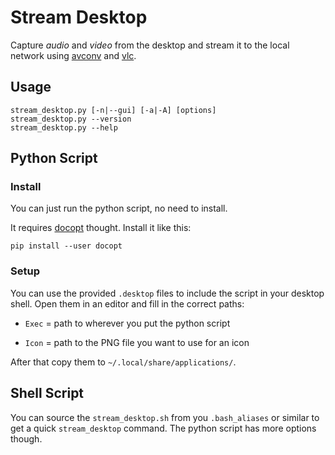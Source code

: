 # Stream Desktop

Capture *audio* and *video* from the desktop and stream it to the local
network using [avconv][avconv] and [vlc][vlc].


## Usage

```
stream_desktop.py [-n|--gui] [-a|-A] [options]
stream_desktop.py --version
stream_desktop.py --help
```


## Python Script

### Install

You can just run the python script, no need to install.

It requires [docopt][docopt] thought. Install it like this:

  `pip install --user docopt`

### Setup

You can use the provided `.desktop` files to include the script in your
desktop shell. Open them in an editor and fill in the correct paths:

* `Exec` = path to wherever you put the python script

* `Icon` = path to the PNG file you want to use for an icon

After that copy them to `~/.local/share/applications/`.


## Shell Script

You can source the `stream_desktop.sh` from you `.bash_aliases` or similar to
get a quick `stream_desktop` command. The python script has more options
though.


[avconv]: http://libav.org/avconv.html
[vlc]: http://www.videolan.org/vlc/
[docopt]: http://docopt.org/
